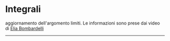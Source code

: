 # Integrali
aggiornamento dell'argomento limiti. Le informazioni sono prese dai video di [Elia Bombardelli](https://www.youtube.com/playlist?list=PLD65828BD6F3E86AA)


---
